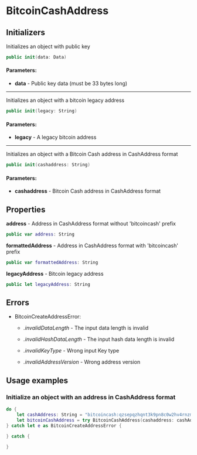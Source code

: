 #  BitcoinCashAddress

## Initializers

Initializes an object with public key

```swift
public init(data: Data)
```

#### Parameters:
* **data** - Public key data (must be 33 bytes long)

---

Initializes an object with a bitcoin legacy address

```swift
public init(legacy: String)
```

#### Parameters:
* **legacy** - A legacy bitcoin address

---

Initializes an object with a Bitcoin Cash address in CashAddress format

```swift
public init(cashaddress: String)
```

#### Parameters:
* **cashaddress** - Bitcoin Cash address in CashAddress format

## Properties

**address** - Address in CashAddress format without 'bitcoincash' prefix

```swift
public var address: String
```

**formattedAddress** - Address in CashAddress format with 'bitcoincash' prefix

```swift
public var formattedAddress: String
```

**legacyAddress** - Bitcoin legacy address

```swift
public let legacyAddress: String
```

## Errors
* BitcoinCreateAddressError:
    * *.invalidDataLength* -  The input data length is invalid

    * *.invalidHashDataLength* -  The input hash data length is invalid

    * *.invalidKeyType* -  Wrong input Key type

    * *.invalidAddressVersion* -  Wrong address version

## Usage examples

### Initialize an object with an address in CashAddress format

```swift
do {
    let cashAddress: String = "bitcoincash:qzsepqzhqnt3k9pn8c0w2hv4rnzm3l6x7540gsuafn"
    let bitcoinCashAddress = try BitcoinCashAddress(cashaddress: cashAddress)
} catch let e as BitcoinCreateAddressError {

} catch {

}
```


